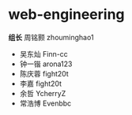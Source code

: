 # web-engineering
**组长** 周铭颢 zhouminghao1

+ 吴东灿 Finn-cc
+ 钟一锴 arona123
+ 陈庆蓉 fight20t
+ 李嘉 fight20t
+ 余哲 YcherryZ
+ 常浩博 Evenbbc
